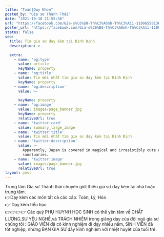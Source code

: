 ```yaml
---
title: "Toán|Quy Nhơn"
posted_by: "Gia sư Thành Thái"
date: "2021-10-18 21:55:36"
url: "https://facebook.com/Gia-s%C6%B0-Th%C3%A0nh-Th%C3%A1i-110965581367903/posts/111061221358339"
poster_url: "https://facebook.com/Gia-s%C6%B0-Th%C3%A0nh-Th%C3%A1i-110965581367903"
status: false
seo:
  title: Tìm gia sư dạy kèm tại Bình Định
  description: >-
    
  extra:
    - name: 'og:type'
      value: article
      keyName: property
    - name: 'og:title'
      value: Tin mới nhất tìm gia sư dạy kèm tại Bình Định
      keyName: property
    - name: 'og:description'
      value: >-
        
      keyName: property
    - name: 'og:image'
      value: images/page_banner.jpg
      keyName: property
      relativeUrl: true
    - name: 'twitter:card'
      value: summary_large_image
    - name: 'twitter:title'
      value: Tin mới nhất tìm gia sư dạy kèm tại Bình Định
    - name: 'twitter:description'
      value: >-
        Apparently, Japan is covered in magical and irresistibly cute animal
        sanctuaries.
    - name: 'twitter:image'
      value: images/page_banner.jpg
      relativeUrl: true
layout: post
---
```

Trung tâm Gia sư Thành thái chuyên giới thiệu gia sư dạy kèm tại nhà hoặc trung tâm.<br>👉Dạy kèm các môn tất cả các cấp: Toán, Lý, Hóa<br>👉 Dạy kèm tiểu học<br>👉👉👉👉 Các quý PHỤ HUYNH HỌC SINH có thể yên tâm về CHẤT LƯỢNG,SỰ YÊU NGHỀ,và TRÁCH NHIỆM trong giảng dạy của đội ngũ gia sư chúng tôi : GIÁO VIÊN đã có kinh nghiệm đi dạy nhiều năm, SINH VIÊN đã tốt nghiệp, những BẠN GIA SƯ đầy kinh nghiệm với nhiệt huyết của tuổi trẻ.
